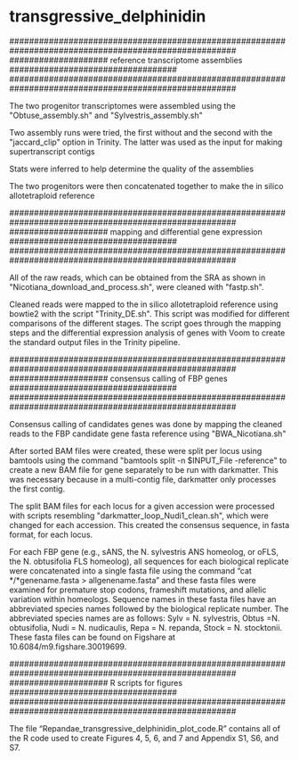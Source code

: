 # transgressive_delphinidin

######################################################################################################
#################### 	reference transcriptome assemblies    		##################################
######################################################################################################

The two progenitor transcriptomes were assembled using the "Obtuse_assembly.sh" and "Sylvestris_assembly.sh"

Two assembly runs were tried, the first without and the second with the "jaccard_clip" option in Trinity. The latter was used as the input for making supertranscript contigs

Stats were inferred to help determine the quality of the assemblies

The two progenitors were then concatenated together to make the in silico allotetraploid reference

######################################################################################################
#################### 	mapping and differential gene expression  	##################################
######################################################################################################

All of the raw reads, which can be obtained from the SRA as shown in "Nicotiana_download_and_process.sh", were cleaned with "fastp.sh".

Cleaned reads were mapped to the in silico allotetraploid reference using bowtie2 with the script "Trinity_DE.sh". This script was modified for different comparisons of the different stages.
The script goes through the mapping steps and the differential expression analysis of genes with Voom to create the standard output files in the Trinity pipeline.

######################################################################################################
#################### 	consensus calling of FBP genes 				##################################
######################################################################################################

Consensus calling of candidates genes was done by mapping the cleaned reads to the FBP candidate gene fasta reference using "BWA_Nicotiana.sh"

After sorted BAM files were created, these were split per locus using bamtools using the command "bamtools split -n $INPUT_File -reference" to create a new BAM file for gene separately to be run with darkmatter.
This was necessary because in a multi-contig file, darkmatter only processes the first contig.

The split BAM files for each locus for a given accession were processed with scripts resembling "darkmatter_loop_Nudi1_clean.sh", which were changed for each accession. This created the consensus sequence, in fasta format, for each locus.

For each FBP gene (e.g., sANS, the N. sylvestris ANS homeolog, or oFLS, the N. obtusifolia FLS homeolog), all sequences for each biological replicate were concatenated into a single fasta file using the command “cat */*genename.fasta > allgenename.fasta” and these fasta files were examined for premature stop codons, frameshift mutations, and allelic variation within homeologs. Sequence names in these fasta files have an abbreviated species names followed by the biological replicate number. The abbreviated species names are as follows: Sylv = N. sylvestris, Obtus =N. obtusifolia, Nudi = N. nudicaulis, Repa = N. repanda, Stock = N. stocktonii. These fasta files can be found on Figshare at 10.6084/m9.figshare.30019699.

######################################################################################################
#################### 	R scripts for figures 				##################################
######################################################################################################

The file “Repandae_transgressive_delphinidin_plot_code.R” contains all of the R code used to create Figures 4, 5, 6, and 7 and Appendix S1, S6, and S7.
